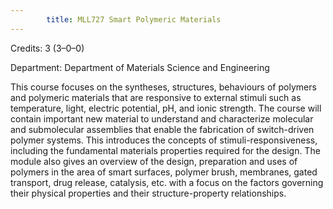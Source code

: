 ```yaml
---
        title: MLL727 Smart Polymeric Materials
---
```

Credits: 3 (3–0–0)

Department: Department of Materials Science and Engineering

This course focuses on the syntheses, structures, behaviours of polymers and polymeric materials that are responsive to external stimuli such as temperature, light, electric potential, pH, and ionic strength. The course will contain important new material to understand and characterize molecular and submolecular assemblies that enable the fabrication of switch-driven polymer systems. This introduces the concepts of stimuli-responsiveness, including the fundamental materials properties required for the design. The module also gives an overview of the design, preparation and uses of polymers in the area of smart surfaces, polymer brush, membranes, gated transport, drug release, catalysis, etc. with a focus on the factors governing their physical properties and their structure-property relationships.